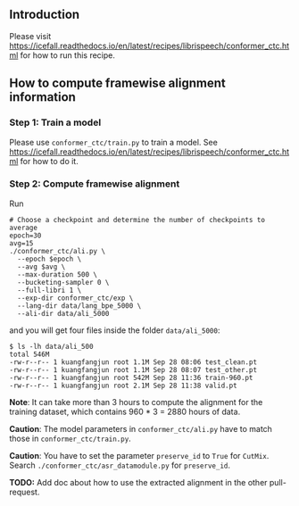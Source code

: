 ## Introduction

Please visit
<https://icefall.readthedocs.io/en/latest/recipes/librispeech/conformer_ctc.html>
for how to run this recipe.

## How to compute framewise alignment information

### Step 1: Train a model

Please use `conformer_ctc/train.py` to train a model.
See <https://icefall.readthedocs.io/en/latest/recipes/librispeech/conformer_ctc.html>
for how to do it.

### Step 2: Compute framewise alignment

Run

```
# Choose a checkpoint and determine the number of checkpoints to average
epoch=30
avg=15
./conformer_ctc/ali.py \
  --epoch $epoch \
  --avg $avg \
  --max-duration 500 \
  --bucketing-sampler 0 \
  --full-libri 1 \
  --exp-dir conformer_ctc/exp \
  --lang-dir data/lang_bpe_5000 \
  --ali-dir data/ali_5000
```
and  you will get four files inside the folder `data/ali_5000`:

```
$ ls -lh data/ali_500
total 546M
-rw-r--r-- 1 kuangfangjun root 1.1M Sep 28 08:06 test_clean.pt
-rw-r--r-- 1 kuangfangjun root 1.1M Sep 28 08:07 test_other.pt
-rw-r--r-- 1 kuangfangjun root 542M Sep 28 11:36 train-960.pt
-rw-r--r-- 1 kuangfangjun root 2.1M Sep 28 11:38 valid.pt
```

**Note**: It can take more than 3 hours to compute the alignment
for the training dataset, which contains 960 * 3 = 2880 hours of data.

**Caution**: The model parameters in `conformer_ctc/ali.py` have to match those
in `conformer_ctc/train.py`.

**Caution**: You have to set the parameter `preserve_id` to `True` for `CutMix`.
Search `./conformer_ctc/asr_datamodule.py` for `preserve_id`.

**TODO:** Add doc about how to use the extracted alignment in the other pull-request.
